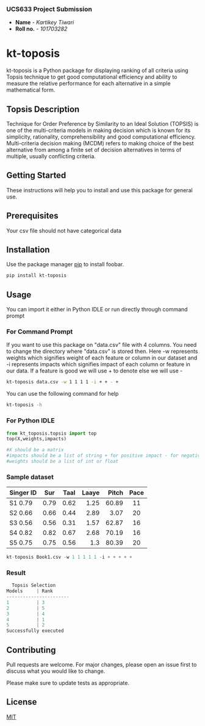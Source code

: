 ### UCS633 Project Submission
* **Name** - *Kartikey Tiwari* 
* **Roll no.** - *101703282* 

# kt-toposis

kt-toposis is a Python package for displaying ranking of all criteria using Topsis technique to get good computational efficiency and ability to measure the relative performance for each alternative in a simple mathematical form. 

## Topsis Description

Technique for Order Preference by Similarity to an Ideal Solution (TOPSIS) is one of the multi-criteria models in making decision which is known for its  simplicity, rationality, comprehensibility and good computational efficiency. Multi-criteria decision making (MCDM) refers to making choice of the best alternative from among a finite set of decision alternatives in terms of multiple, usually conflicting criteria.

## Getting Started

These instructions will help you to install and use this package for general use. 

## Prerequisites

Your csv file should not have categorical data


## Installation

Use the package manager [pip](https://pip.pypa.io/en/stable/) to install foobar.

```bash
pip install kt-toposis
```

## Usage
You can import it either in Python IDLE or run directly through command prompt

### For Command Prompt

If you want to use this package on "data.csv" file with 4 columns. You need to change the directory where "data.csv" is stored then. Here -w represents weights which signifies weight of each feature or column in our dataset and -i represents impacts which signifies impact of each column or feature in our data. If a feature is good we will use + to denote else we will use -

```bash
kt-toposis data.csv -w 1 1 1 1 -i + + - +
```
You can use the following command for help

```bash
kt-toposis -h
```

### For Python IDLE

```python
from kt_toposis.topsis import top
top(X,weights,impacts)

#X should be a matrix
#impacts should be a list of string + for positive impact - for negative impact
#weights should be a list of int or float
```
### Sample dataset


|Singer ID	   |Sur     |Taal	|Laaye	|Pitch	|Pace|
| ------------ |:------:|:-----:| -----:|------:|:---:       
|S1	0.79	   | 0.79   | 0.62	|1.25	|60.89	|11  |
|S2	0.66	   | 0.66   | 0.44	|2.89	|3.07	|20  | 
|S3	0.56	   | 0.56   |0.31	|1.57	|62.87	|16  | 
|S4	0.82	   | 0.82   |0.67	|2.68	|70.19	|16  |
|S5	0.75	   | 0.75   |0.56	|1.3	|80.39	|20  |

```python
kt-toposis Book1.csv -w 1 1 1 1 1 -i + + + + +
```

### Result

```python
  Topsis Selection
Models     | Rank
-----------------------
1          | 3
2          | 5
3          | 4
4          | 1
5          | 2
Successfully executed
```

## Contributing
Pull requests are welcome. For major changes, please open an issue first to discuss what you would like to change.

Please make sure to update tests as appropriate.

## License
[MIT](https://choosealicense.com/licenses/mit/)